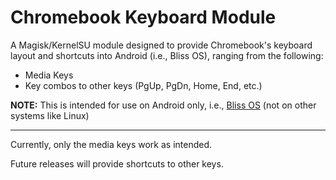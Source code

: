 # Chromebook Keyboard Module

A Magisk/KernelSU module designed to provide Chromebook's keyboard layout and shortcuts into Android (i.e., Bliss OS), ranging from the following:

- Media Keys
- Key combos to other keys (PgUp, PgDn, Home, End, etc.)

**NOTE:** This is intended for use on Android only, i.e., [Bliss OS](https://blissos.org/) (not on other systems like Linux)

---

Currently, only the media keys work as intended.

Future releases will provide shortcuts to other keys.
